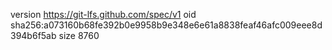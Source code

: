 version https://git-lfs.github.com/spec/v1
oid sha256:a073160b68fe392b0e9958b9e348e6e61a8838feaf46afc009eee8d394b6f5ab
size 8760
